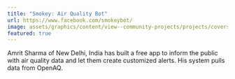 ```yaml
---
title: "Smokey: Air Quality Bot"
url: https://www.facebook.com/smokeybot/
image: assets/graphics/content/view--community-projects/projects/covers/smokey.png
featured: true
---
```


Amrit Sharma of New Delhi, India has built a free app to inform the public with air quality data and let them create customized alerts. His system pulls data from OpenAQ.
